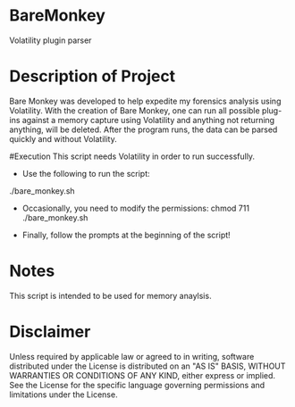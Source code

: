 # BareMonkey
Volatility plugin parser


# Description of Project

Bare Monkey was developed to help expedite my forensics analysis using Volatility. With the creation of Bare Monkey, one can run all possible plug-ins against a memory capture using Volatility and anything not returning anything, will be deleted. After the program runs, the data can be parsed quickly and without Volatility.

#Execution
This script needs Volatility in order to run successfully.

- Use the following to run the script:

./bare_monkey.sh


- Occasionally, you need to modify the permissions: chmod 711 ./bare_monkey.sh

- Finally, follow the prompts at the beginning of the script!

# Notes <br>

This script is intended to be used for memory anaylsis.

# Disclaimer <br>

Unless required by applicable law or agreed to in writing, software distributed under the License is distributed on an "AS IS" BASIS, WITHOUT WARRANTIES OR CONDITIONS OF ANY KIND, either express or implied. See the License for the specific language governing permissions and limitations under the License.

